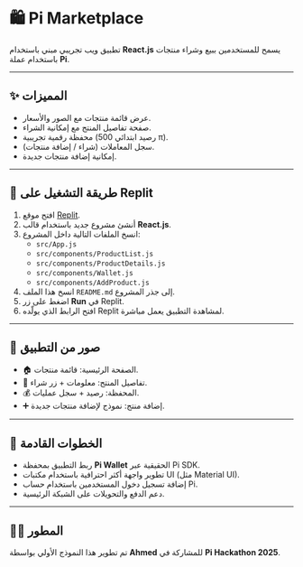 
# 🛍️ Pi Marketplace

تطبيق ويب تجريبي مبني باستخدام **React.js** يسمح للمستخدمين ببيع وشراء منتجات باستخدام عملة **Pi**.

---

## ✨ المميزات
- عرض قائمة منتجات مع الصور والأسعار.
- صفحة تفاصيل المنتج مع إمكانية الشراء.
- محفظة رقمية تجريبية (رصيد ابتدائي 500 π).
- سجل المعاملات (شراء / إضافة منتجات).
- إمكانية إضافة منتجات جديدة.

---

## 🚀 طريقة التشغيل على Replit
1. افتح موقع [Replit](https://replit.com).
2. أنشئ مشروع جديد باستخدام قالب **React.js**.
3. انسخ الملفات التالية داخل المشروع:
   - `src/App.js`
   - `src/components/ProductList.js`
   - `src/components/ProductDetails.js`
   - `src/components/Wallet.js`
   - `src/components/AddProduct.js`
4. انسخ هذا الملف `README.md` إلى جذر المشروع.
5. اضغط على زر **Run** في Replit.
6. افتح الرابط الذي يولّده Replit لمشاهدة التطبيق يعمل مباشرة.

---

## 📸 صور من التطبيق
- 🏠 الصفحة الرئيسية: قائمة منتجات.  
- 📄 تفاصيل المنتج: معلومات + زر شراء.  
- 💰 المحفظة: رصيد + سجل عمليات.  
- ➕ إضافة منتج: نموذج لإضافة منتجات جديدة.  

---

## 🔮 الخطوات القادمة
- ربط التطبيق بمحفظة **Pi Wallet** الحقيقية عبر Pi SDK.
- تطوير واجهة أكثر احترافية باستخدام مكتبات UI (مثل Material UI).
- إضافة تسجيل دخول المستخدمين باستخدام حساب Pi.
- دعم الدفع والتحويلات على الشبكة الرئيسية.

---

## 👨‍💻 المطور
تم تطوير هذا النموذج الأولي بواسطة **Ahmed** للمشاركة في **Pi Hackathon 2025**.
